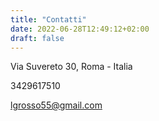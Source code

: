 ```yaml
---
title: "Contatti"
date: 2022-06-28T12:49:12+02:00
draft: false
---
```

Via Suvereto 30, Roma - Italia

3429617510

lgrosso55@gmail.com